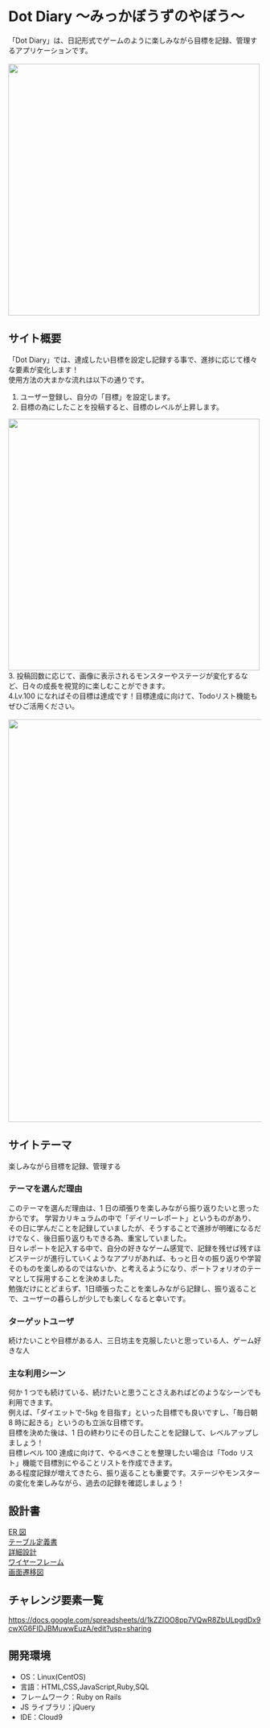 # Dot Diary 〜みっかぼうずのやぼう〜
「Dot Diary」は、日記形式でゲームのように楽しみながら目標を記録、管理するアプリケーションです。<br>
<br>
<img src="https://user-images.githubusercontent.com/78312000/123427418-8e8e4f80-d5ff-11eb-9366-38d58a366668.gif" width="500">

## サイト概要

「Dot Diary」では、達成したい目標を設定し記録する事で、進捗に応じて様々な要素が変化します！<br>
使用方法の大まかな流れは以下の通りです。
<br>
1. ユーザー登録し、自分の「目標」を設定します。<br>
2. 目標の為にしたことを投稿すると、目標のレベルが上昇します。<br>
<img src="https://user-images.githubusercontent.com/78312000/123500172-0cda0880-d677-11eb-82d9-0b4857b8a914.gif" width="500">
3. 投稿回数に応じて、画像に表示されるモンスターやステージが変化するなど、日々の成長を視覚的に楽しむことができます。<br>
4.Lv.100 になればその目標は達成です！目標達成に向けて、Todoリスト機能もぜひご活用ください。<br>
<br>
<img src="https://user-images.githubusercontent.com/78312000/123424271-964bf500-d5fb-11eb-9d15-a62ca049dd08.png" width="800">
<br>

## サイトテーマ

楽しみながら目標を記録、管理する

### テーマを選んだ理由

このテーマを選んだ理由は、1 日の頑張りを楽しみながら振り返りたいと思ったからです。
学習カリキュラムの中で「デイリーレポート」というものがあり、その日に学んだことを記録していましたが、そうすることで進捗が明確になるだけでなく、後日振り返りもできる為、重宝していました。<br>
日々レポートを記入する中で、自分の好きなゲーム感覚で、記録を残せば残すほどステージが進行していくようなアプリがあれば、もっと日々の振り返りや学習そのものを楽しめるのではないか、と考えるようになり、ポートフォリオのテーマとして採用することを決めました。<br>
勉強だけにとどまらず、1日頑張ったことを楽しみながら記録し、振り返ることで、ユーザーの暮らしが少しでも楽しくなると幸いです。

### ターゲットユーザ

続けたいことや目標がある人、三日坊主を克服したいと思っている人、ゲーム好きな人

### 主な利用シーン

何か 1 つでも続けている、続けたいと思うことさえあればどのようなシーンでも利用できます。<br>
例えば、「ダイエットで-5kg を目指す」といった目標でも良いですし、「毎日朝 8 時に起きる」というのも立派な目標です。<br>
目標を決めた後は、1 日の終わりにその日したことを記録して、レベルアップしましょう！<br>
目標レベル 100 達成に向けて、やるべきことを整理したい場合は「Todo リスト」機能で目標別にやることリストを作成できます。<br>
ある程度記録が増えてきたら、振り返ることも重要です。ステージやモンスターの変化を楽しみながら、過去の記録を確認しましょう！

## 設計書

[ER 図](https://drive.google.com/file/d/1BKTg2k6PQeldhfoDnKyMcuHOQnp0O5tL/view?usp=sharing)
<br>
[テーブル定義書](https://docs.google.com/spreadsheets/d/1yiQLRAzExqjTAvmJPudOBvqLG6T1lIXLw1otn_n_r4Y/edit?usp=sharing)
<br>
[詳細設計](https://drive.google.com/file/d/1aON1n62c7SiFD66LdimxbcjHDLSvUwlU/view?usp=sharing)
<br>
[ワイヤーフレーム](https://drive.google.com/file/d/1C_bq4RVYKyG_rNvWowWzDuzlGTFZMwMA/view?usp=sharing)
<br>
[画面遷移図](https://drive.google.com/file/d/1Ylr3uINj8zeC9yrcbIqHa-QDC93B5bcN/view?usp=sharing)

## チャレンジ要素一覧

<https://docs.google.com/spreadsheets/d/1kZZIOO8pp7VQwR8ZbULpgdDx9cwXG6FIDJBMuwwEuzA/edit?usp=sharing>

## 開発環境

- OS：Linux(CentOS)
- 言語：HTML,CSS,JavaScript,Ruby,SQL
- フレームワーク：Ruby on Rails
- JS ライブラリ：jQuery
- IDE：Cloud9

